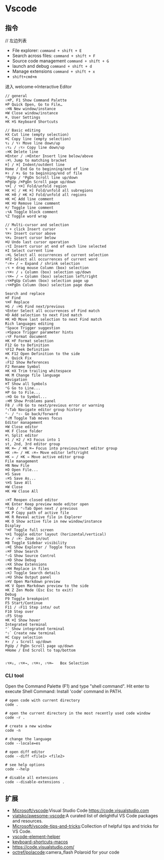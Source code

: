 # Vscode

## 指令

// 左边列表
* File explorer:  `command + shift + E`
* Search across files: `command + shift + F`
* Source code management `command + shift + G`
* launch and debug `command + shift + d`
* Manage extensions `command + shift + x`
* `shift+cmd+m`


进入 welcome->Interactive Editor 


```
// general
⇧⌘P, F1 Show Command Palette
⌘P Quick Open, Go to File…
⇧⌘N New window/instance
⌘W Close window/instance
⌘, User Settings
⌘K ⌘S Keyboard Shortcuts

// Basic editing
⌘X Cut line (empty selection)
⌘C Copy line (empty selection)
⌥↓ / ⌥↑ Move line down/up
⇧⌥↓ / ⇧⌥↑ Copy line down/up
⇧⌘K Delete line
⌘Enter / ⇧⌘Enter Insert line below/above
⇧⌘\ Jump to matching bracket
⌘] / ⌘[ Indent/outdent line
Home / End Go to beginning/end of line
⌘↑ / ⌘↓ Go to beginning/end of file
⌃PgUp / ⌃PgDn Scroll line up/down
⌘PgUp /⌘PgDn Scroll page up/down
⌥⌘[ / ⌥⌘] Fold/unfold region
⌘K ⌘[ / ⌘K ⌘] Fold/unfold all subregions
⌘K ⌘0 / ⌘K ⌘J Fold/unfold all regions
⌘K ⌘C Add line comment
⌘K ⌘U Remove line comment
⌘/ Toggle line comment
⇧⌥A Toggle block comment
⌥Z Toggle word wrap

// Multi-cursor and selection
⌥ + click Insert cursor
⌥⌘↑ Insert cursor above
⌥⌘↓ Insert cursor below
⌘U Undo last cursor operation
⇧⌥I Insert cursor at end of each line selected
⌘I Select current line
⇧⌘L Select all occurrences of current selection
⌘F2 Select all occurrences of current word
⌃⇧⌘→ / ← Expand / shrink selection
⇧⌥ + drag mouse Column (box) selection
⇧⌥⌘↑ / ↓ Column (box) selection up/down
⇧⌥⌘← / → Column (box) selection left/right
⇧⌥⌘PgUp Column (box) selection page up
⇧⌥⌘PgDn Column (box) selection page down

Search and replace
⌘F Find
⌥⌘F Replace
⌘G / ⇧⌘G Find next/previous
⌥Enter Select all occurrences of Find match
⌘D Add selection to next Find match
⌘K ⌘D Move last selection to next Find match
Rich languages editing
⌃Space Trigger suggestion
⇧⌘Space Trigger parameter hints
⇧⌥F Format document
⌘K ⌘F Format selection
F12 Go to Definition
⌥F12 Peek Definition
⌘K F12 Open Definition to the side
⌘. Quick Fix
⇧F12 Show References
F2 Rename Symbol
⌘K ⌘X Trim trailing whitespace
⌘K M Change file language
Navigation
⌘T Show all Symbols
⌃G Go to Line...
⌘P Go to File...
⇧⌘O Go to Symbol...
⇧⌘M Show Problems panel
F8 / ⇧F8 Go to next/previous error or warning
⌃⇧Tab Navigate editor group history
⌃- / ⌃⇧- Go back/forward
⌃⇧M Toggle Tab moves focus
Editor management
⌘W Close editor
⌘K F Close folder
⌘\ Split editor
⌘1 / ⌘2 / ⌘3 Focus into 1
st, 2nd, 3rd editor group
⌘K ⌘← / ⌘K ⌘→ Focus into previous/next editor group
⌘K ⇧⌘← / ⌘K ⇧⌘→ Move editor left/right
⌘K ← / ⌘K → Move active editor group
File management
⌘N New File
⌘O Open File...
⌘S Save
⇧⌘S Save As...
⌥⌘S Save All
⌘W Close
⌘K ⌘W Close All

⇧⌘T Reopen closed editor
⌘K Enter Keep preview mode editor open
⌃Tab / ⌃⇧Tab Open next / previous
⌘K P Copy path of active file
⌘K R Reveal active file in Explorer
⌘K O Show active file in new window/instance
Display
⌃⌘F Toggle full screen
⌥⌘1 Toggle editor layout (horizontal/vertical)
⌘= / ⇧⌘- Zoom in/out
⌘B Toggle Sidebar visibility
⇧⌘E Show Explorer / Toggle focus
⇧⌘F Show Search
⌃⇧G Show Source Control
⇧⌘D Show Debug
⇧⌘X Show Extensions
⇧⌘H Replace in files
⇧⌘J Toggle Search details
⇧⌘U Show Output panel
⇧⌘V Open Markdown preview
⌘K V Open Markdown preview to the side
⌘K Z Zen Mode (Esc Esc to exit)
Debug
F9 Toggle breakpoint
F5 Start/Continue
F11 / ⇧F11 Step into/ out
F10 Step over
⇧F5 Stop
⌘K ⌘I Show hover
Integrated terminal
⌃` Show integrated terminal
⌃⇧` Create new terminal
⌘C Copy selection
⌘↑ / ↓ Scroll up/down
PgUp / PgDn Scroll page up/down
⌘Home / End Scroll to top/bottom


⇧⌥⌘↓, ⇧⌥⌘→, ⇧⌥⌘↑, ⇧⌥⌘←   Box Selection 
```

### CLI tool

Open the Command Palette (F1) and type "shell command". Hit enter to execute Shell Command: Install 'code' command in PATH.

```shell
# open code with current directory
code .

# open the current directory in the most recently used code window
code -r .

# create a new window
code -n

# change the language
code --locale=es

# open diff editor
code --diff <file1> <file2>

# see help options
code --help

# disable all extensions
code --disable-extensions .
```

## 扩展

* [Microsoft/vscode](https://github.com/Microsoft/vscode):Visual Studio Code <https://code.visualstudio.com>
* [viatsko/awesome-vscode](https://github.com/viatsko/awesome-vscode):A curated list of delightful VS Code packages and resources.
* [Microsoft/vscode-tips-and-tricks](https://github.com/Microsoft/vscode-tips-and-tricks):Collection of helpful tips and tricks for VS Code.
* [vscode-element-helper](https://github.com/ElemeFE/vscode-element-helper)
* [keyboard-shortcuts-macos](https://code.visualstudio.com/shortcuts/keyboard-shortcuts-macos.pdf)
* https://code.visualstudio.com/
* [octref/polacode](https://github.com/octref/polacode):camera_flash Polaroid for your code 

